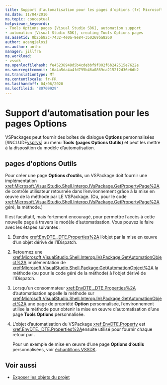 ```yaml
---
title: Support d’automatisation pour les pages d’options (fr) Microsoft Docs
ms.date: 11/04/2016
ms.topic: conceptual
helpviewer_keywords:
- Tools Options pages [Visual Studio SDK], automation support
- automation [Visual Studio SDK], creating Tools Options pages
ms.assetid: 0b25b82c-7432-4e0a-9e84-350269ba8260
author: acangialosi
ms.author: anthc
manager: jillfra
ms.workload:
- vssdk
ms.openlocfilehash: fe45238948d5b4cdebbf9f002f6b242515e7622e
ms.sourcegitcommit: 16a4a5da4a4fd795b46a0869ca2152f2d36e6db2
ms.translationtype: MT
ms.contentlocale: fr-FR
ms.lasthandoff: 04/06/2020
ms.locfileid: "80709929"
---
```

# <a name="automation-support-for-options-pages"></a>Support d’automatisation pour les pages Options
VSPackages peut fournir des boîtes de dialogue **Options** personnalisées [!INCLUDE[vsprvs](../../code-quality/includes/vsprvs_md.md)] au menu **Tools** **(pages Options Outils)** et peut les mettre à la disposition du modèle d’automatisation.

## <a name="tools-options-pages"></a>pages d'options Outils
 Pour créer une page **Options d’outils,** un VSPackage doit fournir une implémentation <xref:Microsoft.VisualStudio.Shell.Interop.IVsPackage.GetPropertyPage%2A> de contrôle utilisateur retournée dans l’environnement grâce à la mise en œuvre de la méthode par LE VSPackage. (Ou, pour le code <xref:Microsoft.VisualStudio.Shell.Interop.IVsPackage.GetPropertyPage%2A> géré, la méthode.)

 Il est facultatif, mais fortement encouragé, pour permettre l’accès à cette nouvelle page à travers le modèle d’automatisation. Vous pouvez le faire avec les étapes suivantes :

1. Étendre <xref:EnvDTE._DTE.Properties%2A> l’objet par la mise en œuvre d’un objet dérivé de l’IDispatch.

2. Retournez une <xref:Microsoft.VisualStudio.Shell.Interop.IVsPackage.GetAutomationObject%2A> implémentation de <xref:Microsoft.VisualStudio.Shell.Package.GetAutomationObject%2A> la méthode (ou pour le code géré de la méthode) à l’objet dérivé de l’IDispatch.

3. Lorsqu’un consommateur <xref:EnvDTE._DTE.Properties%2A> d’automatisation appelle la méthode sur <xref:Microsoft.VisualStudio.Shell.Interop.IVsPackage.GetAutomationObject%2A> une page de propriété **Option** personnalisée, l’environnement utilise la méthode pour obtenir la mise en œuvre d’automatisation d’une page **Tools Options** personnalisée.

4. L’objet d’automatisation du VSPackage <xref:EnvDTE.Property> est <xref:EnvDTE._DTE.Properties%2A>ensuite utilisé pour fournir chaque retour par .

   Pour un exemple de mise en œuvre d’une page **Options d’outils** personnalisées, voir [échantillons VSSDK](https://github.com/Microsoft/VSSDK-Extensibility-Samples).

## <a name="see-also"></a>Voir aussi
- [Exposer les objets du projet](../../extensibility/internals/exposing-project-objects.md)
